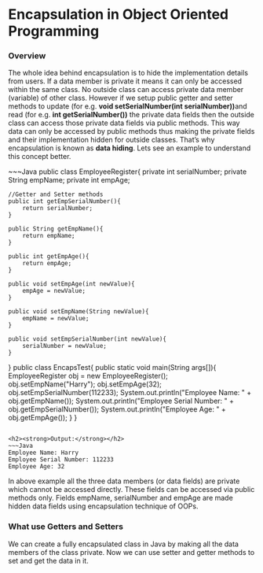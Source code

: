 <h1>Encapsulation in Object Oriented Programming</h1>
<h3>Overview</h3>
<p>The whole idea behind encapsulation is to hide the implementation details from users. If a data member is private it means it can only be accessed within the same class. No outside class can access private data member (variable) of other class. However if we setup public getter and setter methods to update (for e.g. <strong>void setSerialNumber(int serialNumber))</strong>and read (for e.g.  <strong>int getSerialNumber())</strong> the private data fields then the outside class can access those private data fields via public methods. This way data can only be accessed by public methods thus making the private fields and their implementation hidden for outside classes. That’s why encapsulation is known as <strong>data hiding</strong>. Lets see an example to understand this concept better.</p>
~~~Java
public class EmployeeRegister{
    private int serialNumber;
    private String empName;
    private int empAge;

    //Getter and Setter methods
    public int getEmpSerialNumber(){
        return serialNumber;
    }

    public String getEmpName(){
        return empName;
    }

    public int getEmpAge(){
        return empAge;
    }

    public void setEmpAge(int newValue){
        empAge = newValue;
    }

    public void setEmpName(String newValue){
        empName = newValue;
    }

    public void setEmpSerialNumber(int newValue){
        serialNumber = newValue;
    }
}
public class EncapsTest{
    public static void main(String args[]){
         EmployeeRegister obj = new EmployeeRegister();
         obj.setEmpName("Harry");
         obj.setEmpAge(32);
         obj.setEmpSerialNumber(112233);
         System.out.println("Employee Name: " + obj.getEmpName());
         System.out.println("Employee Serial Number: " + obj.getEmpSerialNumber());
         System.out.println("Employee Age: " + obj.getEmpAge());
    }
}
~~~

<h2><strong>Output:</strong></h2>
~~~Java
Employee Name: Harry
Employee Serial Number: 112233
Employee Age: 32
~~~

<p>In above example all the three data members (or data fields) are private which cannot be accessed directly. These fields can be accessed via public methods only. Fields empName, serialNumber and empAge are made hidden data fields using encapsulation technique of OOPs.</p>






<h3>What use Getters and Setters</h3>
<p>We can create a fully encapsulated class in Java by making all the data members of the class private. Now we can use setter and getter methods to set and get the data in it.</p>
